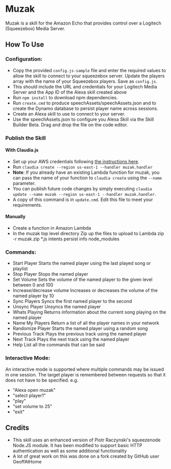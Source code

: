 Muzak
=====

Muzak is a skill for the Amazon Echo that provides control over a Logitech (Squeezebox) Media Server.

How To Use
----------

### Configuration:

* Copy the provided `config.js-sample` file and enter the required values to allow the skill to connect to your squeezebox server. Update the players array with the name of your Squeezebox players. Save as `config.js`.
* This should include the URL and credentials for your Logitech Media Server and the App ID of the Alexa skill created above
* Run `npm install` to download npm dependencies.
* Run `create.cmd` to produce speechAssets/speechAssets.json and to create the Dynamo database to persist player name across sessions.
* Create an Alexa skill to use to connect to your server.
* Use the speechAssets.json to configure you Alexa Skiil via the Skill Builder Beta. Drag and drop the file on the code editor.


### Publish the Skill

#### With Claudia.js
* Set up your AWS credentials following [the instructions here](https://claudiajs.com/tutorials/installing.html#configuring-access-credentials).
* Run `claudia create --region us-east-1 --handler muzak.handler`
* **Note**: If you already have an existing Lambda function for muzak, you can pass the name of your function to `claudia create` using the `--name` parameter.
* You can publish future code changes by simply executing `claudia update --name muzak --region us-east-1 --handler muzak.handler`.
* A copy of this command is in `update.cmd`. Edit this file to meet your requirements.

#### Manually
* Create a function in Amazon Lambda
* In the muzak top level directory Zip up the files to upload to Lambda
  zip -r muzak.zip *.js intents persist info node_modules

### Commands:

* Start Player
  Starts the named player using the last played song or playlist
* Stop Player
  Stops the named player
* Set Volume
  Sets the volume of the named player to the given level between 0 and 100
* Increase/decrease volume
  Increases or decreases the volume of the named player by 10
* Sync Players
  Syncs the first named player to the second
* Unsync Player
  Unsyncs the named player
* Whats Playing
  Returns information about the current song playing on the named player
* Name My Players
  Return a list of all the player names in your network
* Randomize Player
  Starts the named player using a random song
* Previous Track
  Plays the previous track using the named player
* Next Track
  Plays the next track using the named player
* Help
  List all the commands that can be said

### Interactive Mode:

An interactive mode is supported where multiple commands may be issued in one session. The target player is remembered between requests so that it does not have to be specified. e.g.

* "Alexa open muzak"
* "select player1"
* "play"
* "set volume to 25"
* "exit"


Credits
-------
* This skill uses an enhanced version of Piotr Raczynski's squeezenode Node.JS module. It has been modified to support basic HTTP authentication as well as some additional functionality
* A lot of great work on this was done on a fork created by GitHub user GeoffAtHome
